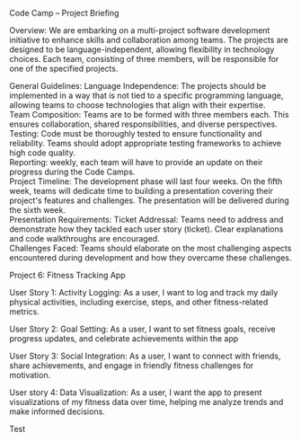 Code Camp – Project Briefing  

Overview: We are embarking on a multi-project software development initiative to enhance skills and collaboration among teams. The projects are designed to be language-independent, allowing flexibility in technology choices. Each team, consisting of three members, will be responsible for one of the specified projects.  

General Guidelines:
Language Independence: The projects should be implemented in a way that is not tied to a specific programming language, allowing teams to choose technologies that align with their expertise.  
Team Composition: Teams are to be formed with three members each. This ensures collaboration, shared responsibilities, and diverse perspectives.  
Testing: Code must be thoroughly tested to ensure functionality and reliability. Teams should adopt appropriate testing frameworks to achieve high code quality.  
Reporting: weekly, each team will have to provide an update on their progress during the Code Camps.  
Project Timeline: The development phase will last four weeks. On the fifth week, teams will dedicate time to building a presentation covering their project's features and challenges. The presentation will be delivered during the sixth week.  
Presentation Requirements:
      Ticket Addressal: Teams need to address and demonstrate how they tackled each user story (ticket). Clear explanations and code walkthroughs are encouraged.  
      Challenges Faced: Teams should elaborate on the most challenging aspects encountered during development and how they overcame these challenges.

Project 6: Fitness Tracking App

User Story 1: Activity Logging: As a user, I want to log and track my daily physical activities, including exercise, steps, and other fitness-related metrics. 

User Story 2: Goal Setting: As a user, I want to set fitness goals, receive progress updates, and celebrate achievements within the app 

User Story 3: Social Integration: As a user, I want to connect with friends, share achievements, and engage in friendly fitness challenges for motivation. 

User story 4: Data Visualization: As a user, I want the app to present visualizations of my fitness data over time, helping me analyze trends and make informed decisions. 

Test